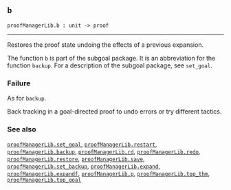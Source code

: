 ## `b`

``` hol4
proofManagerLib.b : unit -> proof
```

------------------------------------------------------------------------

Restores the proof state undoing the effects of a previous expansion.

The function `b` is part of the subgoal package. It is an abbreviation
for the function `backup`. For a description of the subgoal package, see
`set_goal`.

### Failure

As for `backup`.

Back tracking in a goal-directed proof to undo errors or try different
tactics.

### See also

[`proofManagerLib.set_goal`](#proofManagerLib.set_goal),
[`proofManagerLib.restart`](#proofManagerLib.restart),
[`proofManagerLib.backup`](#proofManagerLib.backup),
[`proofManagerLib.rd`](#proofManagerLib.rd),
[`proofManagerLib.redo`](#proofManagerLib.redo),
[`proofManagerLib.restore`](#proofManagerLib.restore),
[`proofManagerLib.save`](#proofManagerLib.save),
[`proofManagerLib.set_backup`](#proofManagerLib.set_backup),
[`proofManagerLib.expand`](#proofManagerLib.expand),
[`proofManagerLib.expandf`](#proofManagerLib.expandf),
[`proofManagerLib.p`](#proofManagerLib.p),
[`proofManagerLib.top_thm`](#proofManagerLib.top_thm),
[`proofManagerLib.top_goal`](#proofManagerLib.top_goal)
